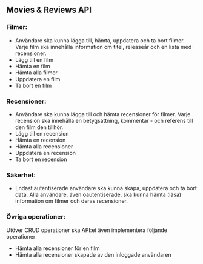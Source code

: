 ## Movies & Reviews API

### Filmer: 
- Användare ska kunna lägga till, hämta, uppdatera och ta bort filmer. Varje film ska innehålla information om titel, releaseår och en lista med recensioner.
- Lägg till en film
- Hämta en film
- Hämta alla filmer
- Uppdatera en film
- Ta bort en film
### Recensioner: 
- Användare ska kunna lägga till och hämta recensioner för filmer. Varje recension ska innehålla en betygsättning, kommentar - och referens till den film den tillhör.
- Lägg till en recension
- Hämta en recension
- Hämta alla recensioner
- Uppdatera en recension
- Ta bort en recension
### Säkerhet: 
- Endast autentiserade användare ska kunna skapa, uppdatera och ta bort data. Alla användare, även oautentiserade, ska kunna hämta (läsa) information om filmer och deras recensioner.
### Övriga operationer: 
Utöver CRUD operationer ska API:et även implementera följande operationer
- Hämta alla recensioner för en film
- Hämta alla recensioner skapade av den inloggade användaren

